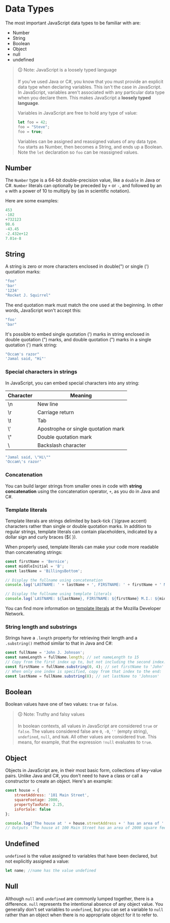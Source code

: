 # Data Types

The most important JavaScript data types to be familiar with are:

-   Number
-   String
-   Boolean
-   Object
-   null
-   undefined

>🛈 Note: JavaScript is a loosely typed language
>
>If you've used Java or C#, you know that you must provide an explicit data type when declaring variables. This isn't the case in JavaScript. In JavaScript, variables aren't associated with any particular data type when you declare them. This makes JavaScript a **loosely typed language**.
>
>Variables in JavaScript are free to hold any type of value:
>
>```js
>let foo = 42;
>foo = "Steve";
>foo = true;
>```
>
>Variables can be assigned and reassigned values of any data type. `foo` starts as Number, then becomes a String, and ends up a Boolean. Note the `let` declaration so `foo` can be reassigned values.

## Number

The `Number` type is a 64-bit double-precision value, like a `double` in Java or C#. `Number` literals can optionally be preceded by `+` or `-`, and followed by an `e` with a power of 10 to multiply by (as in scientific notation).

Here are some examples:

```js
453
-102
+732123
98.6
-43.45
-2.432e+12
7.01e-8
```

## String

A string is zero or more characters enclosed in double(") or single (') quotation marks:

```js
"foo"
'bar'
'1234'
"Rocket J. Squirrel"
```

The end quotation mark must match the one used at the beginning. In other words, JavaScript won't accept this:

```js
"foo'
'bar"
```

It's possible to embed single quotation (') marks in string enclosed in double quotation (") marks, and double quotation (") marks in a single quotation (') mark string:

```js
"Occam's razor"
'Jamal said, "Hi"'
```

### Special characters in strings

In JavaScript, you can embed special characters into any string:

| **Character** | **Meaning**                         |
| ------------- | ----------------------------------- |
| \\n            | New line                            |
| \\r            | Carriage return                     |
| \\t            | Tab                                 |
| \\'            | Apostrophe or single quotation mark |
| \\"            | Double quotation mark               |
| \\             | Backslash character                 |

```js
"Jamal said, \"Hi\""
'Occam\'s razor'
```

### Concatenation

You can build larger strings from smaller ones in code with **string concatenation** using the concatenation operator, `+`, as you do in Java and C#.

### Template literals

Template literals are strings delimited by back-tick (`)(grave accent) characters rather than single or double quotation marks. In addition to regular strings, template literals can contain placeholders, indicated by a dollar sign and curly braces (${ }).

When properly used, template literals can make your code more readable than concatenating strings:

```js
const firstName = 'Bernice';
const middleInitial = 'B';
const lastName = 'BillingsBottom';

// Display the fullname using concatenation
console.log('LASTNAME: ' + lastName + ', FIRSTNAME: ' + firstName + ' M.I.: ' + middleInitial);

// Display the fullname using template literals
console.log(`LASTNAME: ${lastName}, FIRSTNAME: ${firstName} M.I.: ${middleInitial}`);
```

You can find more information on [template literals](https://developer.mozilla.org/en-US/docs/Web/JavaScript/Reference/Template_literals) at the Mozilla Developer Network.

### String length and substrings

Strings have a `.length` property for retrieving their length and a `.substring()` method similar to that in Java and C#:

```js
const fullName = 'John J. Johnson';
const nameLength = fullName.length; // set nameLength to 15
// Copy from the first index up to, but not including the second index:
const firstName = fullName.substring(0, 4); // set firstName to 'John'
// When only one index is specified, copy from that index to the end:
const lastName = fullName.substring(8); // set lastName to 'Johnson'
```

## Boolean

Boolean values have one of two values: `true` or `false`.

>🛈 Note: Truthy and falsy values
>
>In boolean contexts, all values in JavaScript are considered `true` or `false`. The values considered false are `0`, `-0`, `''` (empty string), `undefined`, `null`, and `NaN`. All other values are considered true. This means, for example, that the expression `!null` evaluates to `true`.

## Object

Objects in JavaScript are, in their most basic form, collections of key-value pairs. Unlike Java and C#, you don't need to have a class or call a constructor to create an object. Here's an example:

```js
const house = {
    streetAddress: '101 Main Street',
    squareFootage: 2000,
    propertyTaxRate: 2.25,
    isForSale: false
};

console.log('The house at ' + house.streetAddress + ' has an area of ' + house.squareFootage + ' square feet.';
// Outputs 'The house at 100 Main Street has an area of 2000 square feet.'
```

## Undefined

`undefined` is the value assigned to variables that have been declared, but not explicitly assigned a value:

```js
let name; //name has the value undefined
```

## Null

Although `null` and `undefined` are commonly lumped together, there is a difference. `null` represents the intentional absence of any object value. You generally don't set variables to `undefined`, but you can set a variable to `null` rather than an object when there is no appropriate object for it to refer to.